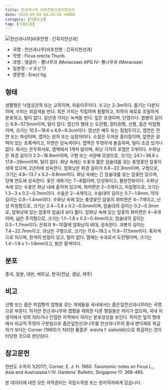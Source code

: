 ```yaml
---
title: 천선과나무_비추천명긴꼭지천선과
date: 2024-09-04 04:29:58 +0800
category: [식물도감]
tag: [식물도감]
---
```




![천선과나무[비추천명 : 긴꼭지천선과]](/fileUpload/plants/basic/Moraceae/Ficus/11689/1_th2.JPG)
- 국명 : 천선과나무[비추천명 : 긴꼭지천선과]
- 학명 : Ficus erecta Thunb.
- 과명 : 앵글러 - 뽕나무과 (Moraceae) APG Ⅳ- 뽕나무과 (Moraceae)
- 일본명 : イヌビワ
- 영문명 : Erect fig


## 형태
생활형은 낙엽성관목 또는 교목이며, 자웅이주이다. 수고는 2-3m이다. 줄기는 다분지하며, 수피는 회갈색을 띤다. 묵은 가지는 직립하며 평활하고, 피목이 세로로 조밀하게 분포하고, 털이 없다. 일년생 가지는 녹색을 띤다. 잎은 호생이며, 단엽이다. 엽병의 길이는 6.8∼57.5mm이며, 털이 없다. 엽신의 형태 는 도란형, 장타원형, 선형, 좁은 피침형이며, 크기는 10.5∼18.6 x 4.9∼9.3cm이다. 엽선은 예두 또는 점첨두이고, 엽연은 전연 또는 파상이며, 엽저는 원저 또는 심장저이다. 소질은 두꺼운 종이질이며, 앞면은 광택이 있는 초록색이고, 이면은 담녹색이다. 엽맥은 뚜렷하게 돌출하며, 털이 조금 있거나 없다. 화서는 은두화서로, 엽액에서 1개씩 달리며, 화낭 기저의 포엽은 3개이다. 수화낭은 화경 길이가 2.3∼18.9mm이며, 구형 또는 서양배 모양으로, 크기는 24.1∼38.8 x 17.8∼29mm이며, 털이 없다. 화낭 속에는 수꽃과 짧은 암술대를 갖는 충영꽃인 암꽃이 섞여 있으며, 2년차에 성숙한다. 암화낭은 화경 길이가 6.8∼22.3mm이며, 구형으로, 크기는 4.8∼13.7 x 5.2∼9.8mm이다. 화낭 속에는 긴 암술대를 갖는 암꽃만 있으며, 당해 연도에 성숙한다. 꽃은 개화기는 7∼8월이며, 단성화이고, 불완전화이다. 수화낭 속에 있는 수꽃은 화낭 내에 흩어져 있으며, 화피편은 2∼5개이고, 피침형으로, 크기는 1.3∼3 x 0.2∼0.7mm이다. 수술은 2∼4개이고, 수술대의 길이는 0.7∼1.6mm, 약의 길이는 0.9∼1.4mm이다. 수화낭 속에 있는 충영꽃인 암꽃의 화피편은 4∼7개이고, 난상 피침형으로, 크기는 2.4∼3.8 x 0.2∼0.5mm이며, 암술대의 길이는 0.2∼0.3mm로, 암화낭에 있는 암꽃의 암술대 보다 짧다. 암화낭 속에 있는 암꽃의 화피편은 4∼6개이며, 넓은 주걱형으로, 크기는 1.1∼1.8 x 0.2∼0.4mm이고, 암술대의 길이는 0.5∼1.7mm이다. 은화과 9∼10월에 암화낭이 비대, 성숙한다. 과병의 길이는 7.4∼22.7mm이고, 과낭은 구형으로, 크기는 11.6∼19.2 x 11.9∼17.5mm이다. 흑자색으로 익으며, 흰색의 반점이 있고, 털이 없다. 열매는 수과로서 도란형이며, 크기는 1.4∼1.8 x 1∼1.6mm이고, 밝은 황색이다.
## 분포
중국, 일본, 대만, 베트남, 한국(전남, 경남, 제주)
## 비고
선형 또는 좁은 피침형의 엽형을 갖는 개체들을 국내에서는 좁은잎천선과나무라는 국명으로 부른다. 하지만 천선과나무와 엽형을 제외한 다른 형질들은 차이가 없으며, 국내 자생지에서 섞여 자라거나 인접한 지역에서 자라는 분포양상을 보인다. 하지만 잎의 형태에서 비교적 뚜렷이 구분됨으로 좁은잎천선과나무를 천선과나무의 종내 변이체로 취급하기 보다는 Corner (1960)가 처리한 품종(F. erecta f. sieboldii)으로 취급하는 것이 타당한 것으로 판단된다.
## 참고문헌
한반도 수목지 1(2017), Corner, E. J. H. 1960. Taxonomic notes on Ficus L., Asia and Australasia I-IV. Gardens’ Bulletin, Singapore 17: 368-485.






본 데이터에 대한 모든 저작권리는 국립수목원 또는 원저작자에게 있습니다.
